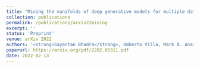 ```yaml
---
title: "Mining the manifolds of deep generative models for multiple data-consistent solutions of ill-posed tomographic imaging problems"
collection: publications
permalink: /publications/arxiv22mining
excerpt: ''
status: 'Preprint'
venue: arXiv 2022
authors: '<strong>Sayantan Bhadra</strong>, Umberto Villa, Mark A. Anastasio'
paperurl: https://arxiv.org/pdf/2202.05311.pdf
date: 2022-02-13
---
```

